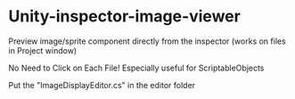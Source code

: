 # Unity-inspector-image-viewer
Preview image/sprite component directly from the inspector (works on files in Project window)

No Need to Click on Each File! Especially useful for ScriptableObjects

Put the "ImageDisplayEditor.cs" in the editor folder
